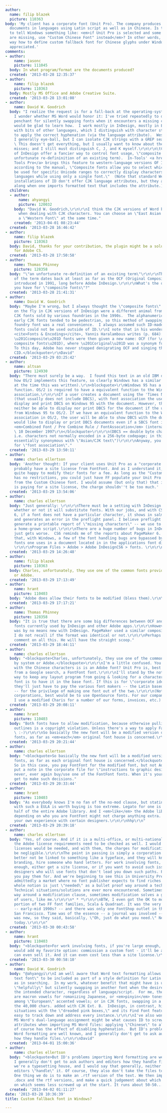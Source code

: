 ```yaml
---
author:
  name: filip blazek
  picture: 110363
body: 'My client has a corporate font (Unit Pro). The company produces many multilingual
  documents in languages using Latin script as well as in Chinese. Is there a way
  to tell Windows something like: <em>if Unit Pro is selected and some characters
  are missing, use "Custom Chinese Font" instead</em>? In other words, is there a
  way how to define custom fallback font for Chinese glyphs under Windows? Any help
  appreciated.'
comments:
- author:
    name: jasonc
    picture: 111045
  body: In what program/format are the documents produced?
  created: '2013-03-28 12:35:37'
- author:
    name: filip blazek
    picture: 110363
  body: Mostly MS Office and Adobe Creative Suite.
  created: '2013-03-28 13:01:08'
- author:
    name: David W. Goodrich
  body: "I realize the request is for a fall-back at the operating-system level, but
    I wonder whether MS Word would honor it: I've tried repeatedly to disable MS Word's
    penchant for silently swapping fonts when it encounters a missing character, and
    would be glad to learn how.  I work mostly in InDesign, mostly in English but
    with bits of other languages, which I distinguish with character styles, in part
    to apply the correct hyphenation (via the language attribute).  Western languages
    I generally eye-ball, but I can isolate CJK strings with a GREP search: [\\x{2E80}-\\x{9FBB}]+
    \ This doesn't get everything, but I usually want to know about the chars. it
    misses; and I still must distinguish C, J, and K myself.\r\n\r\n\tCJK versions
    of InDesign offer a fancier way to control font usage, \"composite fonts\" (an
    unfortunate re-defininition of an existing term).  In-Tools' <a href=\"http://in-tools.com/products/plugins/world-tools-pro/\">World
    Tools Pro</a> brings this feature to western-language versions OF IDCS5 and later:
    according to the manual, \"Composite fonts allow you to select which fonts should
    be used for specific Unicode ranges to correctly display characters in many different
    languages while using only a single font.\"  (Note that standard Western-language
    installations of ID don't offer CJK language attributes, but they are carried
    along when one imports formatted text that includes the attribute.) \r\n\r\n"
  children:
  - author:
      name: ahyangyi
      picture: 120032
    body: "David W. Goodrich,\r\n\r\nI think the CJK versions of Word behaves differently
      when dealing with CJK characters. You can choose an \"East Asian Font\" and
      a \"Western Font\" at the same time."
    created: '2013-04-01 08:23:44'
  created: '2013-03-28 16:46:42'
- author:
    name: filip blazek
    picture: 110363
  body: David, thanks for your contribution, the plugin might be a solution, at least
    for Adobe CS.
  created: '2013-03-28 17:50:58'
- author:
    name: Thomas Phinney
    picture: 128358
  body: "\"an unfortunate re-definition of an existing term\"\r\n\r\nThis meaning
    of the term dates back at least as far as the OCF (Original Composite Font) format
    introduced in 1991, long before Adobe InDesign.\r\n\r\nWhat's the other meaning
    you have for \"composite fonts\"?"
  created: '2013-03-28 21:41:31'
- author:
    name: David W. Goodrich
  body: "Maybe I'm wrong, but I always thought the \"composite fonts\" users can make
    on the fly in CJK versions of InDesign were a different animal from the pre-Unicode
    CJK fonts sold by various foundries in the 1990s.  The alphanumerics in those
    early CJK fonts tended to be pedestrian, so this method of swapping in a western
    foundry font was a real convenience.  I always assumed such ID-made composite
    fonts could not be used outside of ID.\r\nI note that in his wonderful 2007 book,
    <cite>Fonts & Encodings</cite>, Yannis Haralambous writes (p. 684): \r\n<blockquote>The
    \u201Ccomposite\u201D fonts were then given a new name: OCF (for \u201Coriginal
    composite fonts\u201D), where \u201Coriginal\u201D was a synonym for \u201Cobsolete\u201D.
    To this day, Adobe has never stopped denigrating OCF and singing the praises of
    CID.</blockquote>\r\nDavid"
  created: '2013-03-29 03:25:42'
- author:
    name: altsan
    picture: 124930
  body: "There must surely be a way.  I found this text in an old IBM document describing
    how OS/2 implements this feature, so clearly Windows has a similar one (or had
    at the time this was written).\r\n<blockquote>\r\nWindows 95 has a font association
    function. OS/2 is required to have a equivalent function to the Windows 95 font
    association.\r\n\r\nIf a user creates a document using the 'Times New Roman' font
    (that usually does not include DBCS), with font association the user can actually
    display and print DBCS on Windows 95 with the document. However, the user will
    neither be able to display nor print DBCS for the document if the user bring it
    from Windows 95 to OS/2. If we have an equivalent function to the Windows 95 font
    association in OS/2, the user will be able to show DBCS with the document.\r\n\r\nUsers
    would like to display or print DBCS documents even if a SBCS font is selected.\r\n\r\n\u2014
    <em>Combined Font / Pre Combine Rule / FontAssocation</em> (internal IBM document).
    \ 10 December 1997\r\n</blockquote>\r\n\r\n(DBCS == double byte character set,
    i.e. characters not normally encoded in a 256-byte codepage; in this context it's
    essentially synonymous with \"Asian/CJK text\")\r\n\r\nAnyway, you might try searching
    for \"font association\"."
  created: '2013-03-29 13:50:11'
- author:
    name: charles ellertson
  body: 'Another thought: If your client uses Unit Pro as a "corporate font," they
    probably have a site license from FontFont. And as I understand it, FF is usually
    quite happy to modify their fonts for a fee. As long as the "Custom Chinese Font"
    has no restrictions, you could just have FF populate your Unit Pro with the characters
    from the Custom Chinese font. I would assume (but only that) that if your client
    is paying for a site license, the charge shouldn''t be too much.'
  created: '2013-03-29 13:54:06'
- author:
    name: charles ellertson
  body: "Just generally: \r\n\r\nThere must be a setting with InDesign that controls
    whether or not it will substitute fonts. With our jobs, and with CS2, 3, 4, and
    6, if a font does not have a particular character, it shows in salmon on the screen,
    and generates an error in the preflight panel. I believe preflight in CS6 will
    generate a printable report of \"missing characters\" -- we use to have to run
    a home-grown script.\r\n\r\nThere are a huge number of bugs in InDesign, and it
    just gets worse.  CS6 reminds me of the reports about PageMaker 6. Having said
    that, with Windows, a few of the font handling bugs are bypassed by having the
    fonts one uses in a document located in in the applications font directory --
    \r\n\r\nProgram Files > Adobe > Adobe InDesignCS6 > fonts. \r\n\r\n"
  created: '2013-03-29 14:26:48'
- author:
    name: filip blazek
    picture: 110363
  body: Charles, unfortunately, they use one of the common fonts provided by system
    or Adobe.
  created: '2013-03-29 17:13:49'
- author:
    name: hrant
    picture: 110403
  body: "Adobe does allow their fonts to be modified (bless them).\r\n\r\nhhp\r\n"
  created: '2013-03-29 17:17:21'
- author:
    name: Thomas Phinney
    picture: 128358
  body: "It is true that there are some big differences between OCF and the composite
    fonts currently used by InDesign and other Adobe apps.\r\n\r\nHowever, the notion
    was by no means new with InDesign. PageMaker used a similar composite fonts function;
    I do not recall if the format was identical or not.\r\n\r\nPerhaps Ken Lunde can
    comment on all this. He will have the straight scoop."
  created: '2013-03-29 18:44:11'
- author:
    name: charles ellertson
  body: "<blockquote>Charles, unfortunately, they use one of the common fonts provided
    by system or Adobe.</blockquote>\r\n\r\nI'm a little confused. You mean the font
    with the Chinese characters is is an Adobe font? Unit Pro is, best I can tell
    from a Google search, a FontFont font.\r\n\r\nI'll stand by the notion, the easiest
    way to keep any layout program from going & looking for a character in another
    font is to have it in the base font. If this is for \"corporate identity,\" perhaps
    they'll just have to pay the various font makers -- the Latin based & the Chinese
    -- for the privilege of making one font out of the two.\r\n\r\n(Note: For Cheap-A$$ed
    corporations, best would be to use OpenSource fonts. For our company, for example,
    I use a modified Charis for a number of our forms, invoices, etc.) "
  created: '2013-03-29 20:08:11'
- author:
    name: hrant
    picture: 110403
  body: "Both fonts have to allow modification, because otherwise pulling out any
    outlines is a copyright violation. Unless there's a way to apply Fair Use to fonts.
    \ :-)\r\n\r\nSo basically the new font will be a modified version of <em>both</em>
    fonts, as far as <em>each</em> original font house is concerned.\r\n\r\nhhp\r\n"
  created: '2013-03-29 20:21:44'
- author:
    name: charles ellertson
  body: "<blockquote>So basically the new font will be a modified version of both
    fonts, as far as each original font house is concerned.</blockquote>\r\n\r\nYes.
    So in this case, you pay FontFont for the modified font, but not Adobe, and perhaps
    put a note in the corporate file for \"instructions to graphic designers\" to
    never, ever again buy/use one of the FontFont fonts. When it's your money, you
    get to make such decisions."
  created: '2013-03-29 20:33:44'
- author:
    name: hrant
    picture: 110403
  body: "As everybody knows I'm no fan of the no-mod clause, but stating that no font
    with such a EULA is worth buying is too extreme. Legato for one is worth about
    half of the entire Adobe library. And I <em>like</em> the Adobe library.  :-)\r\n\r\nBTW,
    depending on who you are FontFont might not charge anything extra. Just like with
    your own experience with certain designers.\r\n\r\nhhp\r\n"
  created: '2013-03-29 20:39:18'
- author:
    name: charles ellertson
  body: "Yes, of course. And if it is a multi-office, or multi-national corporation,
    the Adobe license requirements need to be checked as well. I would imagine site
    licenses would be needed, and with them, the charges for modification could well
    be negligible.\r\n\r\nThe point in passing is simply a corporation's performance
    better not be linked to something like a typeface, and they will know this. For
    branding, hire someone who hand letters. For work involving fonts, if you're large
    enough, either get a site license, or if you want to avoid such issues, hire graphic
    designers who will use fonts that don't lead you down such paths. Part of what
    you pay them for. And we're beginning to see this in University Press publishing,
    admittedly a market where no font publisher expects to find riches.\r\n\r\nThe
    whole notion is just \"needed\" as a bullet proof way around a technical problem.
    Technical situations/solutions are ever more encountered. Sometimes they're a
    way around a modification clause, sometimes modification solves a general non-geekiness
    of users, like me.\r\n\r\n* * *\r\n\r\nBTW, I even got the OK to modify the initial
    portion of two FF font families, Scala & Quadraat. It was the very early days
    -- early-mid 1990s? -- and there was only one FontShop outlet in the States, in
    San Francisco. Time was of the essence -- a journal was involved -- & everything
    was new, so they said, basically, \"Oh, just do what you need.\" Never happen
    today.\r\n\r\n"
  created: '2013-03-30 00:43:58'
- author:
    name: hrant
    picture: 110403
  body: "<blockquote>For work involving fonts, if you're large enough, either ....</blockquote>\r\n\r\nI
    would add my favorite option: commission a custom font - it'll be all yours. You
    can even sell it. And it can even cost less than a site license.\r\n\r\nhhp\r\n"
  created: '2013-03-30 00:58:10'
- author:
    name: David W. Goodrich
  body: "@ahyangyi\r\nI am well aware that Word text formatting allows an \"Asian
    text font\" to be included as part of a style definition for Latin text, as well
    as in searching.  In my work, whatever benefit that might have is undone by Word's
    \"helpfully\" but silently swapping in another font when the desired font lacks
    the intended character, regardless of language/script.  For me, the classic cases
    are macron vowels for romanizing Japanese, or <em>pinyin</em> tones not included
    among \"European\" accented vowels; or in CJK fonts, swapping in a font to access
    the 40,000 chars. added with CJK Ext. B.  InDesign, in contrast, highlights those
    situations with the \"dreaded pink boxes,\" and its Find Font feature makes it
    easy to track down and address every instance.\r\n\r\nI've also wondered whether
    MS Word's dual-language assignment might be what causes ID to screw up the language
    attributes when importing MS Word files: applying \"Chinese\" to alphabetic text
    of course has the effect of disabling hyphenation.  But ID's problems importing
    Word formatting are well known, and I generally don't get to ask authors and editors
    how they handle files.\r\n\r\nDavid"
  created: '2013-04-01 15:00:36'
- author:
    name: charles ellertson
  body: "<blockquote>But ID's problems importing Word formatting are well known, and
    I generally don't get to ask authors and editors how they handle files.</blockquote>\r\n\r\nWell,
    we're a typesetting house, and I would say that generally, neither authors nor
    editors \"handle\" it. Of course, they also don't take the files to InDesign.
    One thing we do is to make an .rtf version of the text. We then import both the
    .docx and the rtf versions, and make a quick judgement about which to use -- based
    on which seems less screwed up at the start. It runs about 50-50..."
  created: '2013-04-02 01:11:27'
date: '2013-03-28 10:36:39'
title: Custom fallback font in Windows?

---
```

